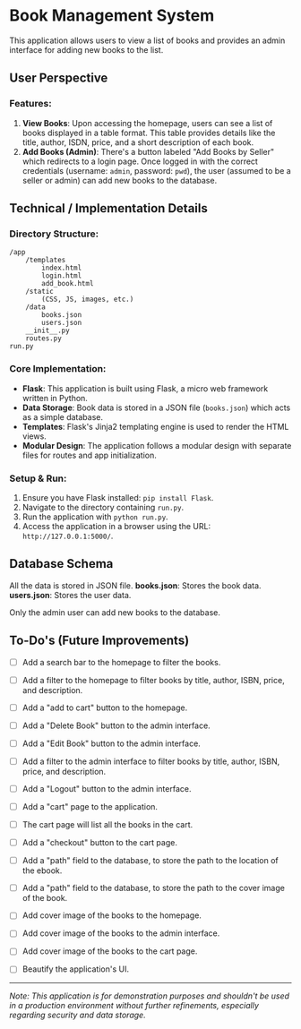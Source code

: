 
# Book Management System

This application allows users to view a list of books and provides an admin interface for adding new books to the list.

## User Perspective

### Features:

1. **View Books**: Upon accessing the homepage, users can see a list of books displayed in a table format. This table provides details like the title, author, ISDN, price, and a short description of each book.
2. **Add Books (Admin)**: There's a button labeled "Add Books by Seller" which redirects to a login page. Once logged in with the correct credentials (username: `admin`, password: `pwd`), the user (assumed to be a seller or admin) can add new books to the database.

## Technical / Implementation Details

### Directory Structure:

```
/app
    /templates
        index.html
        login.html
        add_book.html
    /static
        (CSS, JS, images, etc.)
    /data
        books.json
        users.json
    __init__.py
    routes.py
run.py
```

### Core Implementation:

- **Flask**: This application is built using Flask, a micro web framework written in Python.
- **Data Storage**: Book data is stored in a JSON file (`books.json`) which acts as a simple database.
- **Templates**: Flask's Jinja2 templating engine is used to render the HTML views.
- **Modular Design**: The application follows a modular design with separate files for routes and app initialization.

### Setup & Run:

1. Ensure you have Flask installed: `pip install Flask`.
2. Navigate to the directory containing `run.py`.
3. Run the application with `python run.py`.
4. Access the application in a browser using the URL: `http://127.0.0.1:5000/`.

## Database Schema
All the data is stored in JSON file.
**books.json**: Stores the book data.
**users.json**: Stores the user data.

Only the admin user can add new books to the database.

## To-Do's (Future Improvements)

- [ ] Add a search bar to the homepage to filter the books.
- [ ] Add a filter to the homepage to filter books by title, author, ISBN, price, and description.
- [ ] Add a "add to cart" button to the homepage.
- [ ] Add a "Delete Book" button to the admin interface.
- [ ] Add a "Edit Book" button to the admin interface.
- [ ] Add a filter to the admin interface to filter books by title, author, ISBN, price, and description.
- [ ] Add a "Logout" button to the admin interface.
- [ ] Add a "cart" page to the application.
- [ ] The cart page will list all the books in the cart.
- [ ] Add a "checkout" button to the cart page.
- [ ] Add a "path" field to the database, to store the path to the location of the ebook.
- [ ] Add a "path" field to the database, to store the path to the cover image of the book.
- [ ] Add cover image of the books to the homepage.
- [ ] Add cover image of the books to the admin interface.
- [ ] Add cover image of the books to the cart page.
- [ ] Beautify the application's UI.


---

*Note: This application is for demonstration purposes and shouldn't be used in a production environment without further refinements, especially regarding security and data storage.*
